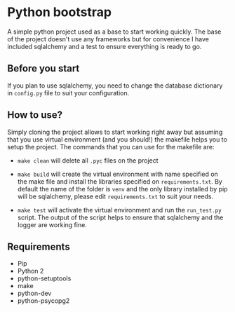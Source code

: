 # Python bootstrap

A simple python project used as a base to start working quickly. The base of the project doesn't use any frameworks but for convenience I have included sqlalchemy and a test to ensure everything is ready to go.

## Before you start

If you plan to use sqlalchemy, you need to change the database dictionary in `config.py` file to suit your configuration.

## How to use?

Simply cloning the project allows to start working right away but assuming that you use virtual environment (and you should!) the makefile helps you to setup the project. The commands that you can use for the makefile are:

* `make clean` will delete all `.pyc` files on the project

* `make build` will create the virtual environment with name specified on the make file and install the libraries specified on `requirements.txt`. By default the name of the folder is `venv` and the only library installed by pip will be sqlalchemy, please edit `requirements.txt` to suit your needs.

* `make test` will activate the virtual environment and run the `run_test.py` script. The output of the script helps to ensure that sqlalchemy and the logger are working fine.

## Requirements

* Pip
* Python 2
* python-setuptools
* make
* python-dev
* python-psycopg2
